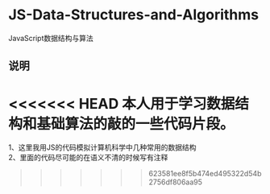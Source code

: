 # JS-Data-Structures-and-Algorithms
JavaScript数据结构与算法

## 说明
<<<<<<< HEAD
本人用于学习数据结构和基础算法的敲的一些代码片段。
=======
1、这里我用JS的代码模拟计算机科学中几种常用的数据结构<br>
2、里面的代码尽可能的在语义不清的时候写有注释<br>
>>>>>>> 623581ee8f5b474ed495322d54b2756df806aa95
